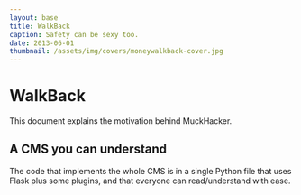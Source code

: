 ```yaml
---
layout: base
title: WalkBack
caption: Safety can be sexy too.
date: 2013-06-01
thumbnail: /assets/img/covers/moneywalkback-cover.jpg
---
```


# WalkBack

This document explains the motivation behind MuckHacker.

## A CMS you can understand

The code that implements the whole CMS is in a single Python file that uses Flask plus some plugins, and that everyone can read/understand with ease.
